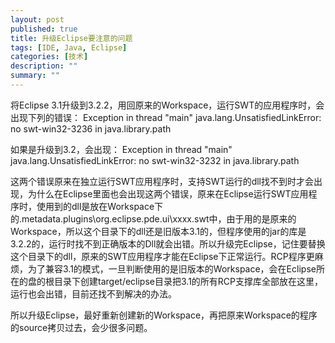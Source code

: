 ```yaml
---
layout: post
published: true
title: 升级Eclipse要注意的问题
tags: [IDE, Java, Eclipse]
categories: [技术]    
description: ""
summary: ""
---
```

将Eclipse 3.1升级到3.2.2，用回原来的Workspace，运行SWT的应用程序时，会出现下列的错误：
	Exception in thread "main" java.lang.UnsatisfiedLinkError: no swt-win32-3236 in java.library.path

如果是升级到3.2，会出现：
	Exception in thread "main" java.lang.UnsatisfiedLinkError: no swt-win32-3232 in java.library.path

这两个错误原来在独立运行SWT应用程序时，支持SWT运行的dll找不到时才会出现，为什么在Eclipse里面也会出现这两个错误，原来在Eclipse运行SWT应用程序时，使用到的dll是放在Workspace下的.metadata\.plugins\org.eclipse.pde.ui\xxxx.swt中，由于用的是原来的Workspace，所以这个目录下的dll还是旧版本3.1的，但程序使用的jar的库是3.2.2的，运行时找不到正确版本的Dll就会出错。所以升级完Eclipse，记住要替换这个目录下的dll，原来的SWT应用程序才能在Eclipse下正常运行。RCP程序更麻烦，为了兼容3.1的模式，一旦判断使用的是旧版本的Workspace，会在Eclipse所在的盘的根目录下创建target/eclipse目录把3.1的所有RCP支撑库全部放在这里，运行也会出错，目前还找不到解决的办法。

所以升级Eclipse，最好重新创建新的Workspace，再把原来Workspace的程序的source拷贝过去，会少很多问题。
  